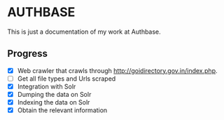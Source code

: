 # AUTHBASE

This is just a documentation of my work at Authbase.

## Progress 
- [x] Web crawler that crawls through http://goidirectory.gov.in/index.php.
- [ ] Get all file types and Urls scraped
- [x] Integration with Solr
- [x] Dumping the data on Solr
- [x] Indexing the data on Solr
- [x] Obtain the relevant information
